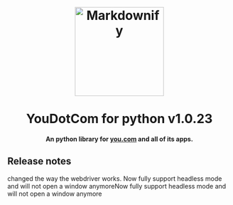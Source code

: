
<h1 align="center">
  <br>
  <a href="https://github.com/SilkePilon/youdotcom/"><img src="https://github.com/SilkePilon/youdotcom/blob/main/youdotcom.png?raw=true" alt="Markdownify" width="200"></a>
  <br>
  <br>
  YouDotCom for python v1.0.23
  <br>
</h1>

<h4 align="center">An python library for <a href="http://you.com/" target="_blank">you.com</a> and all of its apps.</h4>



<!-- ![screenshot](https://raw.githubusercontent.com/SilkePilon/youdotcom/main/assets/images/YouDotCom.jpg) -->

## Release notes
changed the way the webdriver works.
Now fully support headless mode and will not open a window anymoreNow fully support headless mode and will not open a window anymore
